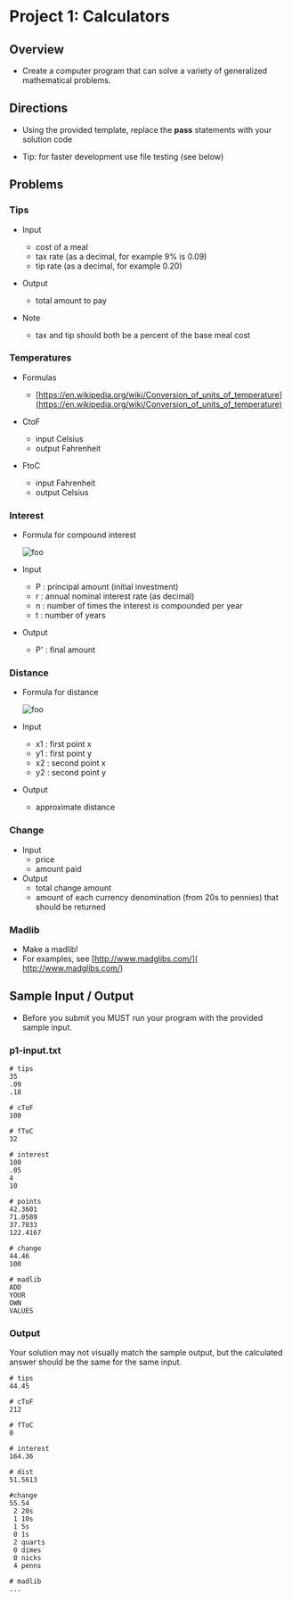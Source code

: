 # Project 1: Calculators

## Overview

- Create a computer program that can solve a variety of generalized mathematical problems.

## Directions
 
- Using the provided template, replace the **pass** statements with your solution code

- Tip: for faster development use file testing (see below)

## Problems

### Tips

- Input
    - cost of a meal
    - tax rate (as a decimal, for example 9% is 0.09)
    - tip rate (as a decimal, for example 0.20)

- Output
    - total amount to pay
- Note
    - tax and tip should both be a percent of the base meal cost

### Temperatures

- Formulas  
    - [https://en.wikipedia.org/wiki/Conversion_of_units_of_temperature](https://en.wikipedia.org/wiki/Conversion_of_units_of_temperature)

- CtoF
    - input Celsius
    - output Fahrenheit
- FtoC
    - input Fahrenheit
    - output Celsius

### Interest

- Formula for compound interest

    ![foo](https://wikimedia.org/api/rest_v1/media/math/render/svg/fa03ff45055223efd29eaaf990c5a85086a139aa "")

- Input
    - P : principal amount (initial investment)
    - r : annual nominal interest rate (as decimal)
    - n : number of times the interest is compounded per year
    - t : number of years
- Output
    - P' : final amount

### Distance

- Formula for distance

    ![foo](https://wikimedia.org/api/rest_v1/media/math/render/svg/617b88d273f6cec8288acc4a071c855ce441e49b "")

- Input 
    - x1 : first point x
    - y1 : first point y
    - x2 : second point x
    - y2 : second point y
- Output
    - approximate distance

### Change
    
- Input
    - price
    - amount paid
- Output
    - total change amount
    - amount of each currency denomination (from 20s to pennies) that should be returned

### Madlib

- Make a madlib!
- For examples, see [http://www.madglibs.com/]( http://www.madglibs.com/)

## Sample Input / Output

- Before you submit you MUST run your program with the provided sample input.

### p1-input.txt

```
# tips
35
.09
.18

# cToF
100

# fToC
32

# interest
100
.05
4
10

# points
42.3601
71.0589
37.7833
122.4167

# change
44.46
100

# madlib
ADD
YOUR 
OWN
VALUES

```

### Output

Your solution may not visually match the sample output, but the calculated answer should be the same for the same input.

```
# tips
44.45

# cToF
212

# fToC
0

# interest
164.36

# dist
51.5613

#change
55.54
 2 20s
 1 10s
 1 5s
 0 1s
 2 quarts
 0 dimes
 0 nicks
 4 penns

# madlib
...
```



    
